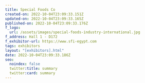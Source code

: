 ```yaml
---
title: Special Foods Co
created-on: 2022-10-04T23:09:33.151Z
updated-on: 2022-10-04T23:09:33.165Z
published-on: 2022-10-04T23:09:33.176Z
f_logo:
  url: /assets/images/special-foods-industry-international.jpg
f_address: Hall 1 - D172
f_exhibitor-url: https://www.sfi-egypt.com
tags: exhibitors
layout: "[exhibitors].html"
date: 2022-10-04T23:09:33.186Z
seo:
  noindex: false
  twitter:title: summary
  twitter:card: summary
---
```

